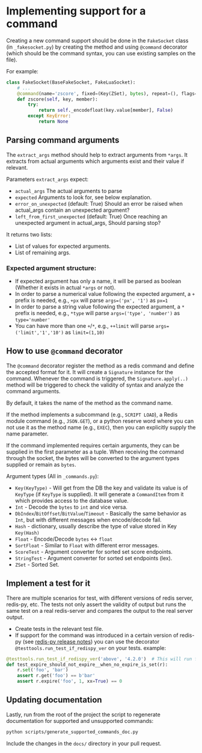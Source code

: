 # Implementing support for a command

Creating a new command support should be done in the `FakeSocket` class (in `_fakesocket.py`) by creating the method
and using `@command` decorator (which should be the command syntax, you can use existing samples on the file).

For example:

```python
class FakeSocket(BaseFakeSocket, FakeLuaSocket):
    # ...
    @command(name='zscore', fixed=(Key(ZSet), bytes), repeat=(), flags=[])
    def zscore(self, key, member):
        try:
            return self._encodefloat(key.value[member], False)
        except KeyError:
            return None
```

## Parsing command arguments

The `extract_args` method should help to extract arguments from `*args`.
It extracts from actual arguments which arguments exist and their value if relevant.

Parameters `extract_args` expect:

- `actual_args`
  The actual arguments to parse
- `expected`
  Arguments to look for, see below explanation.
- `error_on_unexpected` (default: True)
  Should an error be raised when actual_args contain an unexpected argument?
- `left_from_first_unexpected` (default: True)
  Once reaching an unexpected argument in actual_args,
  Should parsing stop?

It returns two lists:

- List of values for expected arguments.
- List of remaining args.

### Expected argument structure:

- If expected argument has only a name, it will be parsed as boolean
  (Whether it exists in actual `*args` or not).
- In order to parse a numerical value following the expected argument,
  a `+` prefix is needed, e.g., `+px` will parse `args=('px', '1')` as `px=1`
- In order to parse a string value following the expected argument,
  a `*` prefix is needed, e.g., `*type` will parse `args=('type', 'number')` as `type='number'`
- You can have more than one `+`/`*`, e.g., `++limit` will parse `args=('limit','1','10')`
  as `limit=(1,10)`

## How to use `@command` decorator

The `@command` decorator register the method as a redis command and define the accepted format for it.
It will create a `Signature` instance for the command. Whenever the command is triggered, the `Signature.apply(..)`
method will be triggered to check the validity of syntax and analyze the command arguments.

By default, it takes the name of the method as the command name.

If the method implements a subcommand (e.g., `SCRIPT LOAD`), a Redis module command (e.g., `JSON.GET`),
or a python reserve word where you can not use it as the method name (e.g., `EXEC`), then you can explicitly supply
the name parameter.

If the command implemented requires certain arguments, they can be supplied in the first parameter as a tuple.
When receiving the command through the socket, the bytes will be converted to the argument types
supplied or remain as `bytes`.

Argument types (All in `_commands.py`):

- `Key(KeyType)` - Will get from the DB the key and validate its value is of `KeyType` (if `KeyType` is supplied).
  It will generate a `CommandItem` from it which provides access to the database value.
- `Int` - Decode the `bytes` to `int` and vice versa.
- `DbIndex`/`BitOffset`/`BitValue`/`Timeout` - Basically the same behavior as `Int`, but with different messages when
  encode/decode fail.
- `Hash` - dictionary, usually describe the type of value stored in Key `Key(Hash)`
- `Float` - Encode/Decode `bytes` <-> `float`
- `SortFloat` - Similar to `Float` with different error messages.
- `ScoreTest` - Argument converter for sorted set score endpoints.
- `StringTest` - Argument converter for sorted set endpoints (lex).
- `ZSet` - Sorted Set.

## Implement a test for it

There are multiple scenarios for test, with different versions of redis server, redis-py, etc.
The tests not only assert the validity of output but runs the same test on a real redis-server and compares the output
to the real server output.

- Create tests in the relevant test file.
- If support for the command was introduced in a certain version of redis-py
  (see [redis-py release notes](https://github.com/redis/redis-py/releases/tag/v4.3.4)) you can use the
  decorator `@testtools.run_test_if_redispy_ver` on your tests. example:

```python
@testtools.run_test_if_redispy_ver('above', '4.2.0')  # This will run for redis-py 4.2.0 or above.
def test_expire_should_not_expire__when_no_expire_is_set(r):
    r.set('foo', 'bar')
    assert r.get('foo') == b'bar'
    assert r.expire('foo', 1, xx=True) == 0
```

## Updating documentation

Lastly, run from the root of the project the script to regenerate documentation for
supported and unsupported commands:

```bash
python scripts/generate_supported_commands_doc.py
```

Include the changes in the `docs/` directory in your pull request.


